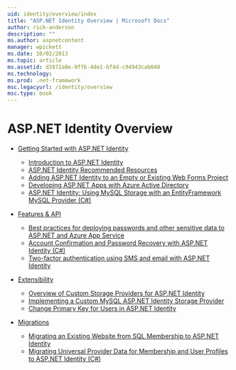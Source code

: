 ```yaml
---
uid: identity/overview/index
title: "ASP.NET Identity Overview | Microsoft Docs"
author: rick-anderson
description: ""
ms.author: aspnetcontent
manager: wpickett
ms.date: 10/02/2013
ms.topic: article
ms.assetid: d3972a0e-9ff6-4de1-bf4d-c94943cab048
ms.technology: 
ms.prod: .net-framework
msc.legacyurl: /identity/overview
msc.type: book
---
```

ASP.NET Identity Overview
====================
- [Getting Started with ASP.NET Identity](getting-started/index.md)

    - [Introduction to ASP.NET Identity](getting-started/introduction-to-aspnet-identity.md)
    - [ASP.NET Identity Recommended Resources](getting-started/aspnet-identity-recommended-resources.md)
    - [Adding ASP.NET Identity to an Empty or Existing Web Forms Project](getting-started/adding-aspnet-identity-to-an-empty-or-existing-web-forms-project.md)
    - [Developing ASP.NET Apps with Azure Active Directory](getting-started/developing-aspnet-apps-with-windows-azure-active-directory.md)
    - [ASP.NET Identity: Using MySQL Storage with an EntityFramework MySQL Provider (C#)](getting-started/aspnet-identity-using-mysql-storage-with-an-entityframework-mysql-provider.md)
- [Features & API](features-api/index.md)

    - [Best practices for deploying passwords and other sensitive data to ASP.NET and Azure App Service](features-api/best-practices-for-deploying-passwords-and-other-sensitive-data-to-aspnet-and-azure.md)
    - [Account Confirmation and Password Recovery with ASP.NET Identity (C#)](features-api/account-confirmation-and-password-recovery-with-aspnet-identity.md)
    - [Two-factor authentication using SMS and email with ASP.NET Identity](features-api/two-factor-authentication-using-sms-and-email-with-aspnet-identity.md)
- [Extensibility](extensibility/index.md)

    - [Overview of Custom Storage Providers for ASP.NET Identity](extensibility/overview-of-custom-storage-providers-for-aspnet-identity.md)
    - [Implementing a Custom MySQL ASP.NET Identity Storage Provider](extensibility/implementing-a-custom-mysql-aspnet-identity-storage-provider.md)
    - [Change Primary Key for Users in ASP.NET Identity](extensibility/change-primary-key-for-users-in-aspnet-identity.md)
- [Migrations](migrations/index.md)

    - [Migrating an Existing Website from SQL Membership to ASP.NET Identity](migrations/migrating-an-existing-website-from-sql-membership-to-aspnet-identity.md)
    - [Migrating Universal Provider Data for Membership and User Profiles to ASP.NET Identity (C#)](migrations/migrating-universal-provider-data-for-membership-and-user-profiles-to-aspnet-identity.md)